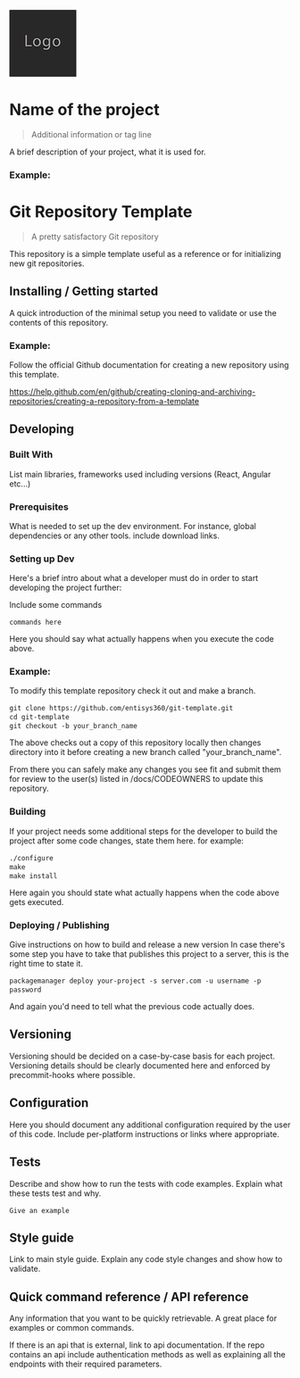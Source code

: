 ![Logo of the project](/docs/logo.sample.png)

# Name of the project 
> Additional information or tag line

A brief description of your project, what it is used for.


### Example:

# Git Repository Template
> A pretty satisfactory Git repository

This repository is a simple template useful as a reference or for initializing new git repositories.


## Installing / Getting started

A quick introduction of the minimal setup you need to validate or use the contents of this repository.


### Example:

Follow the official Github documentation for creating a new repository using this template.

https://help.github.com/en/github/creating-cloning-and-archiving-repositories/creating-a-repository-from-a-template


## Developing

### Built With
List main libraries, frameworks used including versions (React, Angular etc...)

### Prerequisites
What is needed to set up the dev environment. For instance, global dependencies 
or any other tools. include download links.

### Setting up Dev

Here's a brief intro about what a developer must do in order to start developing
the project further:

Include some commands

```shell
commands here
```

Here you should say what actually happens when you execute the code above.

### Example: 

To modify this template repository check it out and make a branch.

```shell
git clone https://github.com/entisys360/git-template.git
cd git-template
git checkout -b your_branch_name
```

The above checks out a copy of this repository locally then changes directory 
into it before creating a new branch called "your_branch_name".

From there you can safely make any changes you see fit and submit them for 
review to the user(s) listed in /docs/CODEOWNERS to update this repository.

### Building

If your project needs some additional steps for the developer to build the
project after some code changes, state them here. for example:

```shell
./configure
make
make install
```

Here again you should state what actually happens when the code above gets
executed.

### Deploying / Publishing

Give instructions on how to build and release a new version
In case there's some step you have to take that publishes this project to a
server, this is the right time to state it.

```shell
packagemanager deploy your-project -s server.com -u username -p password
```

And again you'd need to tell what the previous code actually does.


## Versioning

Versioning should be decided on a case-by-case basis for each project. 
Versioning details should be clearly documented here and enforced by 
precommit-hooks where possible.


## Configuration

Here you should document any additional configuration required by the user 
of this code. Include per-platform instructions or links where appropriate.


## Tests

Describe and show how to run the tests with code examples.
Explain what these tests test and why.

```shell
Give an example
```

## Style guide

Link to main style guide.
Explain any code style changes and show how to validate.


## Quick command reference / API reference

Any information that you want to be quickly retrievable. A great place for 
examples or common commands.

If there is an api that is external, link to api documentation. If the repo
contains an api include authentication methods as well as explaining all the 
endpoints with their required parameters.

